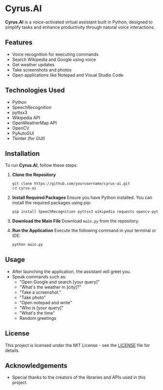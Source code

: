 # Cyrus.AI

**Cyrus.AI** is a voice-activated virtual assistant built in Python, designed to simplify tasks and enhance productivity through natural voice interactions.

## Features

- Voice recognition for executing commands
- Search Wikipedia and Google using voice
- Get weather updates
- Take screenshots and photos
- Open applications like Notepad and Visual Studio Code

## Technologies Used

- Python
- SpeechRecognition
- pyttsx3
- Wikipedia API
- OpenWeatherMap API
- OpenCV
- PyAutoGUI
- Tkinter (for GUI)

## Installation

To run **Cyrus.AI**, follow these steps:

1. **Clone the Repository**

   ```bash
   git clone https://github.com/yourusername/cyrus-ai.git
   cd cyrus-ai
   ```

2. **Install Required Packages**
   Ensure you have Python installed. You can install the required packages using pip:

   ```bash
   pip install SpeechRecognition pyttsx3 wikipedia requests opencv-python pyautogui
   ```

3. **Download the Main File**
   Download `main.py` from the repository.

4. **Run the Application**
   Execute the following command in your terminal or IDE:

   ```bash
   python main.py
   ```

## Usage

- After launching the application, the assistant will greet you.
- Speak commands such as:
  - "Open Google and search [your query]"
  - "What's the weather in [city]?"
  - "Take a screenshot."
  - "Take photo"
  - "Open notepad and write"
  - "Who is [your query]"
  - "What's the time"
  - Random greetings

## License

This project is licensed under the MIT License - see the [LICENSE](LICENSE) file for details.

## Acknowledgements

- Special thanks to the creators of the libraries and APIs used in this project.

